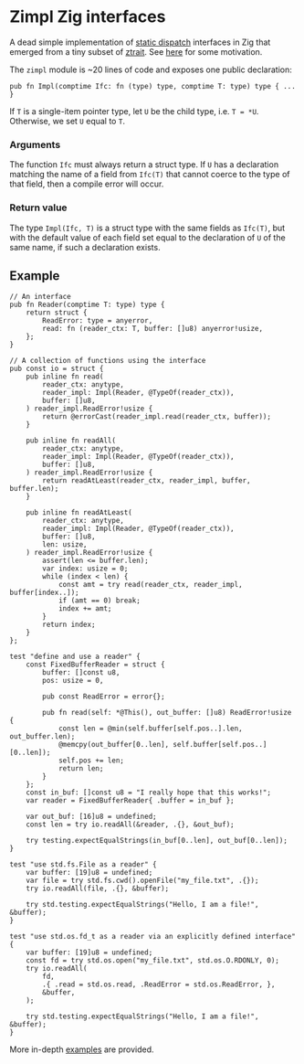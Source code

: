 # Zimpl Zig interfaces

A dead simple implementation of [static dispatch][2] interfaces in Zig
that emerged from a tiny subset of [ztrait][1]. See [here][3]
for some motivation.

The `zimpl` module is ~20 lines of code and exposes one public
declaration:

```Zig
pub fn Impl(comptime Ifc: fn (type) type, comptime T: type) type { ... }
```

If `T` is a single-item pointer type, let `U` be the child type, i.e.
`T = *U`. Otherwise, we set `U` equal to `T`.

### Arguments

The function `Ifc` must always return a struct type.
If `U` has a declaration matching the name of a field from
`Ifc(T)` that cannot coerce to the type of that field, then a
compile error will occur.

### Return value

The type `Impl(Ifc, T)` is a struct type with the same fields
as `Ifc(T)`, but with the default value of each field set equal to
the declaration of `U` of the same name, if such a declaration
exists.

## Example

```Zig
// An interface
pub fn Reader(comptime T: type) type {
    return struct {
        ReadError: type = anyerror,
        read: fn (reader_ctx: T, buffer: []u8) anyerror!usize,
    };
}

// A collection of functions using the interface
pub const io = struct {
    pub inline fn read(
        reader_ctx: anytype,
        reader_impl: Impl(Reader, @TypeOf(reader_ctx)),
        buffer: []u8,
    ) reader_impl.ReadError!usize {
        return @errorCast(reader_impl.read(reader_ctx, buffer));
    }

    pub inline fn readAll(
        reader_ctx: anytype,
        reader_impl: Impl(Reader, @TypeOf(reader_ctx)),
        buffer: []u8,
    ) reader_impl.ReadError!usize {
        return readAtLeast(reader_ctx, reader_impl, buffer, buffer.len);
    }

    pub inline fn readAtLeast(
        reader_ctx: anytype,
        reader_impl: Impl(Reader, @TypeOf(reader_ctx)),
        buffer: []u8,
        len: usize,
    ) reader_impl.ReadError!usize {
        assert(len <= buffer.len);
        var index: usize = 0;
        while (index < len) {
            const amt = try read(reader_ctx, reader_impl, buffer[index..]);
            if (amt == 0) break;
            index += amt;
        }
        return index;
    }
};

test "define and use a reader" {
    const FixedBufferReader = struct {
        buffer: []const u8,
        pos: usize = 0,

        pub const ReadError = error{};

        pub fn read(self: *@This(), out_buffer: []u8) ReadError!usize {
            const len = @min(self.buffer[self.pos..].len, out_buffer.len);
            @memcpy(out_buffer[0..len], self.buffer[self.pos..][0..len]);
            self.pos += len;
            return len;
        }
    };
    const in_buf: []const u8 = "I really hope that this works!";
    var reader = FixedBufferReader{ .buffer = in_buf };

    var out_buf: [16]u8 = undefined;
    const len = try io.readAll(&reader, .{}, &out_buf);

    try testing.expectEqualStrings(in_buf[0..len], out_buf[0..len]);
}

test "use std.fs.File as a reader" {
    var buffer: [19]u8 = undefined;
    var file = try std.fs.cwd().openFile("my_file.txt", .{});
    try io.readAll(file, .{}, &buffer);

    try std.testing.expectEqualStrings("Hello, I am a file!", &buffer);
}

test "use std.os.fd_t as a reader via an explicitly defined interface" {
    var buffer: [19]u8 = undefined;
    const fd = try std.os.open("my_file.txt", std.os.O.RDONLY, 0);
    try io.readAll(
        fd,
        .{ .read = std.os.read, .ReadError = std.os.ReadError, },
        &buffer,
    );

    try std.testing.expectEqualStrings("Hello, I am a file!", &buffer);
}
```

More in-depth [examples][4] are provided.

[1]: https://github.com/permutationlock/ztrait
[2]: https://en.wikipedia.org/wiki/Static_dispatch
[3]: https://github.com/permutationlock/zimpl/blob/main/why.md
[4]: https://github.com/permutationlock/zimpl/blob/main/examples
